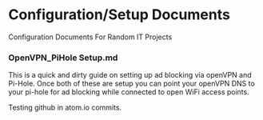 # Configuration/Setup Documents

Configuration Documents For Random IT Projects

### OpenVPN_PiHole Setup.md
This is a quick and dirty guide on setting up ad blocking via openVPN and Pi-Hole. Once both of these are setup you can point your openVPN DNS to your pi-hole for ad blocking while connected to open WiFi access points.

Testing github in atom.io commits.
